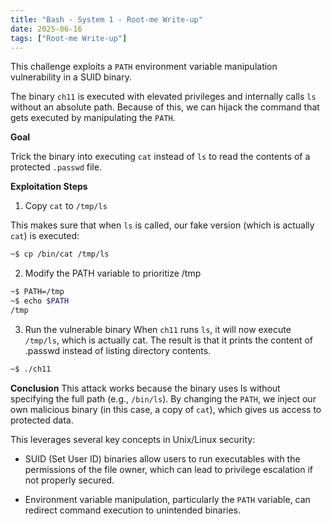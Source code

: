 ```yaml
---
title: "Bash - System 1 - Root-me Write-up"
date: 2025-06-16
tags: ["Root-me Write-up"]
---
```


This challenge exploits a `PATH` environment variable manipulation vulnerability in a SUID binary.

The binary `ch11` is executed with elevated privileges and internally calls `ls` without an absolute path. Because of this, we can hijack the command that gets executed by manipulating the `PATH`.


**Goal**

Trick the binary into executing `cat` instead of `ls` to read the contents of a protected `.passwd` file.


**Exploitation Steps**

1. Copy `cat` to `/tmp/ls`

This makes sure that when `ls` is called, our fake version (which is actually `cat`) is executed:

```bash
~$ cp /bin/cat /tmp/ls
```

2. Modify the PATH variable to prioritize /tmp

```bash
~$ PATH=/tmp
~$ echo $PATH
/tmp
```
3. Run the vulnerable binary
When `ch11` runs `ls`, it will now execute `/tmp/ls`, which is actually cat. The result is that it prints the content of .passwd instead of listing directory contents.

```bash
~$ ./ch11
```

**Conclusion**
This attack works because the binary uses ls without specifying the full path (e.g., `/bin/ls`). By changing the `PATH`, we inject our own malicious binary (in this case, a copy of `cat`), which gives us access to protected data.

This leverages several key concepts in Unix/Linux security:

- SUID (Set User ID) binaries allow users to run executables with the permissions of the file owner, which can lead to privilege escalation if not properly secured.

- Environment variable manipulation, particularly the `PATH` variable, can redirect command execution to unintended binaries.